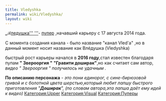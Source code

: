 ```yaml
---
title: Vledyshka
permalink: wiki/Vledyshka/
layout: wiki
---
```


**\_ℬ**<u>ледушка''' '''</u>- [пупер](Пуперы "wikilink") ,начавший
карьеру с 17 августа 2014 года.

С момента создания канала - было название "канал Vled'a" ,но в данный
момент носит название как Влéдушка (Vledyshka)

быстрый рост карьеры начался в **2016 году**,стал известен благодаря
пупам **" Зверооргия "** **"Гравити доширак"**,но как считает сам автор,
*видео " Зверооргия " получилось не удачным .*

**По описанию персонажа** - *это пони единорог, с сине-бирюзовой гривой
и с болотной цвета шерстью*,*который любит лапшу быстрого приготовления
"**Доширак**", (по словам автора,эта лапша даёт ему идей к видео)*
[Категория:Upper](Категория:Upper "wikilink")
[Категория:Visual](Категория:Visual "wikilink")
[Категория:Пуперы](Категория:Пуперы "wikilink")
